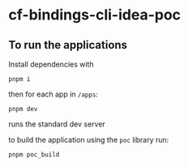# cf-bindings-cli-idea-poc

## To run the applications

Install dependencies with
```
pnpm i
```

then for each app in `/apps`:
```
pnpm dev
```
runs the standard dev server

to build the application using the `poc` library run:
```
pnpm poc_build
```